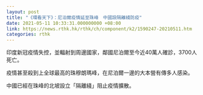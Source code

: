 ```yaml
---
layout: post
title: "《環看天下》：尼泊爾疫情延至珠峰　中國設隔離綫防疫"
date: 2021-05-11 10:33:31.000000000 +08:00
link: https://news.rthk.hk/rthk/ch/component/k2/1590247-20210511.htm
categories: rthk
---
```


印度新冠疫情失控，並輻射到周邊國家，鄰國尼泊爾至今近40萬人確診，3700人死亡。

疫情甚至殺到上全球最高的珠穆朗瑪峰，在尼泊爾一邊的大本營有傳多人感染。

中國已經在珠峰的北坡設立「隔離綫」阻止疫情擴散。
